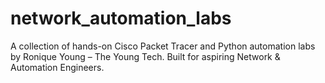 # network_automation_labs
A collection of hands-on Cisco Packet Tracer and Python automation labs by Ronique Young – The Young Tech. Built for aspiring Network &amp; Automation Engineers.
